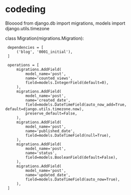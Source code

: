 # codeding
Blooood
from django.db import migrations, models
 import django.utils.timezone


 class Migration(migrations.Migration):

     dependencies = [
         ('blog', '0001_initial'),
     ]

     operations = [
         migrations.AddField(
             model_name='post',
             name='counted_views',
             field=models.IntegerField(default=0),
         ),
         migrations.AddField(
             model_name='post',
             name='created_date',
             field=models.DateTimeField(auto_now_add=True, default=django.utils.timezone.now),
             preserve_default=False,
         ),
         migrations.AddField(
             model_name='post',
             name='published_date',
             field=models.DateTimeField(null=True),
         ),
         migrations.AddField(
             model_name='post',
             name='status',
             field=models.BooleanField(default=False),
         ),
         migrations.AddField(
             model_name='post',
             name='updated_date',
             field=models.DateTimeField(auto_now=True),
         ),
     ]
